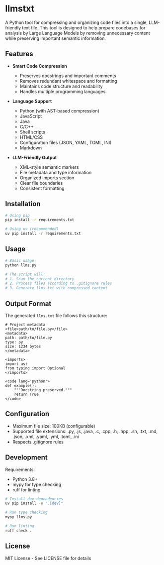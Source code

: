# llmstxt

A Python tool for compressing and organizing code files into a single, LLM-friendly text file. This tool is designed to help prepare codebases for analysis by Large Language Models by removing unnecessary content while preserving important semantic information.

## Features

- **Smart Code Compression**
  - Preserves docstrings and important comments
  - Removes redundant whitespace and formatting
  - Maintains code structure and readability
  - Handles multiple programming languages

- **Language Support**
  - Python (with AST-based compression)
  - JavaScript
  - Java
  - C/C++
  - Shell scripts
  - HTML/CSS
  - Configuration files (JSON, YAML, TOML, INI)
  - Markdown

- **LLM-Friendly Output**
  - XML-style semantic markers
  - File metadata and type information
  - Organized imports section
  - Clear file boundaries
  - Consistent formatting

## Installation

```bash
# Using pip
pip install -r requirements.txt

# Using uv (recommended)
uv pip install -r requirements.txt
```

## Usage

```python
# Basic usage
python llms.py

# The script will:
# 1. Scan the current directory
# 2. Process files according to .gitignore rules
# 3. Generate llms.txt with compressed content
```

## Output Format

The generated `llms.txt` file follows this structure:

```
# Project metadata
<file>path/to/file.py</file>
<metadata>
path: path/to/file.py
type: py
size: 1234 bytes
</metadata>

<imports>
import ast
from typing import Optional
</imports>

<code lang='python'>
def example():
    """Docstring preserved."""
    return True
</code>
```

## Configuration

- Maximum file size: 100KB (configurable)
- Supported file extensions: .py, .js, .java, .c, .cpp, .h, .hpp, .sh, .txt, .md, .json, .xml, .yaml, .yml, .toml, .ini
- Respects .gitignore rules

## Development

Requirements:
- Python 3.8+
- mypy for type checking
- ruff for linting

```bash
# Install dev dependencies
uv pip install -e ".[dev]"

# Run type checking
mypy llms.py

# Run linting
ruff check .
```

## License

MIT License - See LICENSE file for details
